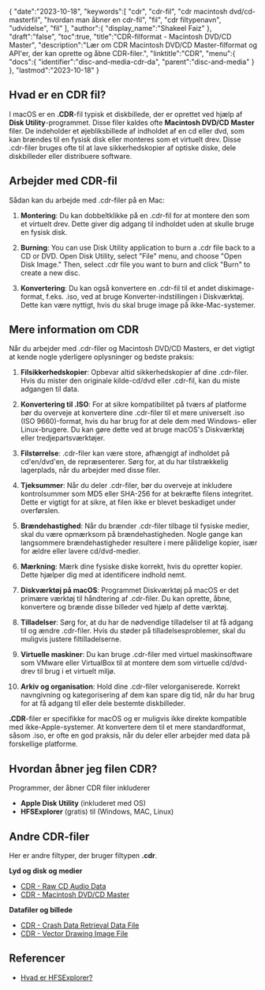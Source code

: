 {
   "date":"2023-10-18",
   "keywords":[
"cdr",
"cdr-fil",
"cdr macintosh dvd/cd-masterfil",
"hvordan man åbner en cdr-fil",
"fil",
"cdr filtypenavn",
"udvidelse",
"fil"
],
   "author":{
      "display_name":"Shakeel Faiz"
},
   "draft":"false",
   "toc":true,
   "title":"CDR-filformat - Macintosh DVD/CD Master",
   "description":"Lær om CDR Macintosh DVD/CD Master-filformat og API'er, der kan oprette og åbne CDR-filer.",
   "linktitle":"CDR",
   "menu":{
      "docs":{
         "identifier":"disc-and-media-cdr-da",
         "parent":"disc-and-media"
}
},
   "lastmod":"2023-10-18"
}

## Hvad er en CDR fil?

I macOS er en **.CDR**-fil typisk et diskbillede, der er oprettet ved hjælp af **Disk Utility**-programmet. Disse filer kaldes ofte **Macintosh DVD/CD Master** filer. De indeholder et øjebliksbillede af indholdet af en cd eller dvd, som kan brændes til en fysisk disk eller monteres som et virtuelt drev. Disse .cdr-filer bruges ofte til at lave sikkerhedskopier af optiske diske, dele diskbilleder eller distribuere software.

## Arbejder med CDR-fil

Sådan kan du arbejde med .cdr-filer på en Mac:

1.  **Montering**: Du kan dobbeltklikke på en .cdr-fil for at montere den som et virtuelt drev. Dette giver dig adgang til indholdet uden at skulle bruge en fysisk disk.
    
2.  **Burning**: You can use Disk Utility application to burn a .cdr file back to a CD or DVD. Open Disk Utility, select "File" menu, and choose "Open Disk Image." Then, select .cdr file you want to burn and click "Burn" to create a new disc.
    
3.  **Konvertering**: Du kan også konvertere en .cdr-fil til et andet diskimage-format, f.eks. .iso, ved at bruge Konverter-indstillingen i Diskværktøj. Dette kan være nyttigt, hvis du skal bruge image på ikke-Mac-systemer.

## Mere information om CDR

Når du arbejder med .cdr-filer og Macintosh DVD/CD Masters, er det vigtigt at kende nogle yderligere oplysninger og bedste praksis:

1.  **Filsikkerhedskopier**: Opbevar altid sikkerhedskopier af dine .cdr-filer. Hvis du mister den originale kilde-cd/dvd eller .cdr-fil, kan du miste adgangen til data.
    
2.  **Konvertering til .ISO**: For at sikre kompatibilitet på tværs af platforme bør du overveje at konvertere dine .cdr-filer til et mere universelt .iso (ISO 9660)-format, hvis du har brug for at dele dem med Windows- eller Linux-brugere. Du kan gøre dette ved at bruge macOS's Diskværktøj eller tredjepartsværktøjer.
    
3.  **Filstørrelse**: .cdr-filer kan være store, afhængigt af indholdet på cd'en/dvd'en, de repræsenterer. Sørg for, at du har tilstrækkelig lagerplads, når du arbejder med disse filer.
    
4.  **Tjeksummer**: Når du deler .cdr-filer, bør du overveje at inkludere kontrolsummer som MD5 eller SHA-256 for at bekræfte filens integritet. Dette er vigtigt for at sikre, at filen ikke er blevet beskadiget under overførslen.
    
5.  **Brændehastighed**: Når du brænder .cdr-filer tilbage til fysiske medier, skal du være opmærksom på brændehastigheden. Nogle gange kan langsommere brændehastigheder resultere i mere pålidelige kopier, især for ældre eller lavere cd/dvd-medier.
    
6.  **Mærkning**: Mærk dine fysiske diske korrekt, hvis du opretter kopier. Dette hjælper dig med at identificere indhold nemt.
    
7.  **Diskværktøj på macOS**: Programmet Diskværktøj på macOS er det primære værktøj til håndtering af .cdr-filer. Du kan oprette, åbne, konvertere og brænde disse billeder ved hjælp af dette værktøj.
    
8.  **Tilladelser**: Sørg for, at du har de nødvendige tilladelser til at få adgang til og ændre .cdr-filer. Hvis du støder på tilladelsesproblemer, skal du muligvis justere filtilladelserne.
    
9.  **Virtuelle maskiner**: Du kan bruge .cdr-filer med virtuel maskinsoftware som VMware eller VirtualBox til at montere dem som virtuelle cd/dvd-drev til brug i et virtuelt miljø.
    
10.  **Arkiv og organisation**: Hold dine .cdr-filer velorganiserede. Korrekt navngivning og kategorisering af dem kan spare dig tid, når du har brug for at få adgang til eller dele bestemte diskbilleder.
    

**.CDR**-filer er specifikke for macOS og er muligvis ikke direkte kompatible med ikke-Apple-systemer. At konvertere dem til et mere standardformat, såsom .iso, er ofte en god praksis, når du deler eller arbejder med data på forskellige platforme.

## Hvordan åbner jeg filen CDR?

Programmer, der åbner CDR filer inkluderer

- **Apple Disk Utility** (inkluderet med OS)
- **HFSExplorer** (gratis) til (Windows, MAC, Linux)

## Andre CDR-filer

Her er andre filtyper, der bruger filtypen **.cdr**.

**Lyd og disk og medier**
- [CDR - Raw CD Audio Data](/audio/cdr/)
- [CDR - Macintosh DVD/CD Master](/disc-and-media/cdr/)

**Datafiler og billede**
- [CDR - Crash Data Retrieval Data File](/data/cdr-crash/)
- [CDR - Vector Drawing Image File](/image/cdr/)


## Referencer
* [Hvad er HFSExplorer?](https://catacombae.org/hfsexplorer/)


